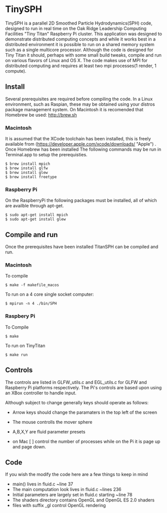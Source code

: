 # TinySPH
TinySPH is a parallel 2D Smoothed Particle Hydrodynamics(SPH) code, designed to run in real time on the Oak Ridge Leadership Computing Facilities "Tiny Titan" Raspberry Pi cluster. This application was designed to demonstrate distributed computing concepts and while it works best in a distributed environment it is possible to run on a shared memory system such as a single multicore processor. Although the code is designed for Tiny Titan it should, perhaps with some small build tweaks, compile and run on various flavors of Linux and OS X. The code makes use of MPI for distributed computing and requires at least two mpi processes(1 render, 1 compute).

## Install

Several prerequisites are required before compiling the code. In a Linux environment, such as Raspian, these may be obtained using your distros package management system. On Macintosh it is recomended that Homebrew be used: http://brew.sh

### Macintosh

It is assumed that the XCode toolchain has been installed, this is freely available from (https://developer.apple.com/xcode/downloads/ "Apple") . Once Homebrew has been installed The following commands may be run in Terminal.app to setup the prerequisties.

    $ brew install mpich
    $ brew install glfw
    $ brew install glew
    $ brew install freetype

### Raspberry Pi

On the RaspberryPi the following packages must be installed, all of which are availble through apt-get.

    $ sudo apt-get install mpich
    $ sudo apt-get install glew

## Compile and run
Once the prerequisites have been installed TitanSPH can be compiled and run.

### Macintosh

To compile

    $ make -f makefile_macos

To run on a 4 core single socket computer:

    $ mpirun -n 4 ./bin/SPH

### Raspbery Pi
To Compile

    $ make

To run on TinyTitan

    $ make run

## Controls
The controls are listed in GLFW_utils.c and EGL_utils.c for GLFW and Raspberry Pi platforms respectively. The Pi's controls are based upon using an XBox controller to handle input.

Although subject to change generally keys should operate as follows:

* Arrow keys should change the paramaters in the top left of the screen

* The mouse controlls the mover sphere

* A,B,X,Y are fluid parameter presets

* on Mac [ ] control the number of processes while on the Pi it is page up and page down.

## Code
If you wish the modify the code here are a few things to keep in mind

* main() lives in fluid.c ~line 37
* The main computation look lives in fluid.c ~lines 236
* Initial parameters are largely set in fluid.c starting ~line 78
* The shaders directory contains OpenGL and OpenGL ES 2.0 shaders
* files with suffix _gl control OpenGL rendering

